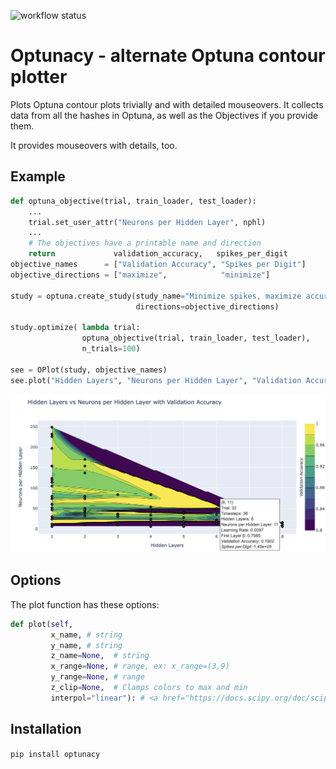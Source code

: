 ![workflow status](https://github.com/retospect/optunacy/actions/workflows/check.yml/badge.svg?branch=main)
# Optunacy - alternate Optuna contour plotter

Plots Optuna contour plots trivially and with detailed mouseovers.
It collects data from all the hashes in Optuna, as well as the Objectives if you provide them.

It provides mouseovers with details, too.

## Example

```python
def optuna_objective(trial, train_loader, test_loader):
    ...
    trial.set_user_attr("Neurons per Hidden Layer", nphl)
    ...
    # The objectives have a printable name and direction
    return             validation_accuracy,   spikes_per_digit
objective_names      = ["Validation Accuracy", "Spikes per Digit"]
objective_directions = ["maximize",            "minimize"]

study = optuna.create_study(study_name="Minimize spikes, maximize accuracy",
                            directions=objective_directions)

study.optimize( lambda trial:
                optuna_objective(trial, train_loader, test_loader),
                n_trials=100)

see = OPlot(study, objective_names)
see.plot("Hidden Layers", "Neurons per Hidden Layer", "Validation Accuracy", z_clip=(0.8,1))
```
![Sample output](images/pic1.png)


## Options
The plot function has these options:

``` python
def plot(self, 
         x_name, # string
         y_name, # string
         z_name=None,  # string
         x_range=None, # range, ex: x_range=(3,9)
         y_range=None, # range
         z_clip=None,  # Clamps colors to max and min
         interpol="linear"): # <a href="https://docs.scipy.org/doc/scipy/reference/generated/scipy.interpolate.griddata.html">interpolation method</a>
```


## Installation

```pip install optunacy```
